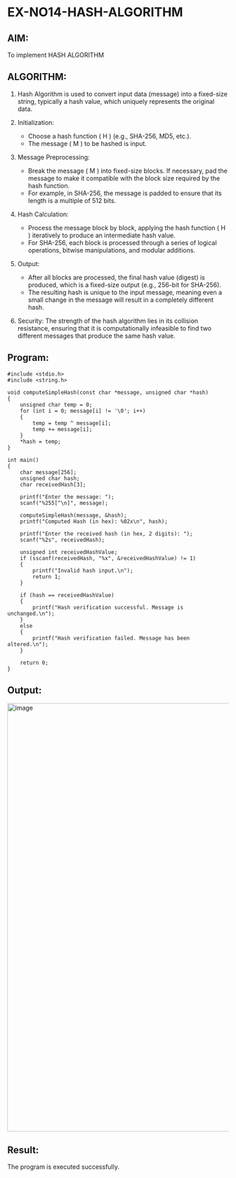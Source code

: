# EX-NO14-HASH-ALGORITHM

## AIM:
To implement HASH ALGORITHM

## ALGORITHM:

1. Hash Algorithm is used to convert input data (message) into a fixed-size string, typically a hash value, which uniquely represents the original data.

2. Initialization:
   - Choose a hash function \( H \) (e.g., SHA-256, MD5, etc.).
   - The message \( M \) to be hashed is input.

3. Message Preprocessing:
   - Break the message \( M \) into fixed-size blocks. If necessary, pad the message to make it compatible with the block size required by the hash function.
   - For example, in SHA-256, the message is padded to ensure that its length is a multiple of 512 bits.

4. Hash Calculation:
   - Process the message block by block, applying the hash function \( H \) iteratively to produce an intermediate hash value.
   - For SHA-256, each block is processed through a series of logical operations, bitwise manipulations, and modular additions.

5. Output:
   - After all blocks are processed, the final hash value (digest) is produced, which is a fixed-size output (e.g., 256-bit for SHA-256).
   - The resulting hash is unique to the input message, meaning even a small change in the message will result in a completely different hash.

6. Security: The strength of the hash algorithm lies in its collision resistance, ensuring that it is computationally infeasible to find two different messages that produce the same hash value.


## Program:
~~~
#include <stdio.h>
#include <string.h>

void computeSimpleHash(const char *message, unsigned char *hash)
{
    unsigned char temp = 0;
    for (int i = 0; message[i] != '\0'; i++)
    {
        temp = temp ^ message[i];
        temp += message[i];
    }
    *hash = temp;
}

int main()
{
    char message[256];
    unsigned char hash;
    char receivedHash[3];

    printf("Enter the message: ");
    scanf("%255[^\n]", message);

    computeSimpleHash(message, &hash);
    printf("Computed Hash (in hex): %02x\n", hash);

    printf("Enter the received hash (in hex, 2 digits): ");
    scanf("%2s", receivedHash);

    unsigned int receivedHashValue;
    if (sscanf(receivedHash, "%x", &receivedHashValue) != 1)
    {
        printf("Invalid hash input.\n");
        return 1;
    }

    if (hash == receivedHashValue)
    {
        printf("Hash verification successful. Message is unchanged.\n");
    }
    else
    {
        printf("Hash verification failed. Message has been altered.\n");
    }

    return 0;
}
~~~

## Output:
<img width="1738" height="976" alt="image" src="https://github.com/user-attachments/assets/3359c1e4-2013-45ac-bddb-6d23cfa6fa99" />


## Result:
The program is executed successfully.
